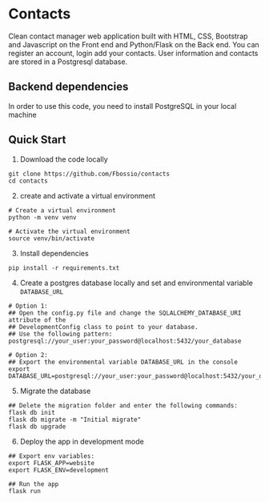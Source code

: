 # Contacts

Clean contact manager web application built with HTML, CSS, Bootstrap and Javascript on the Front end and Python/Flask on the Back end.
You can register an account, login add your contacts.  User information and contacts are stored in a Postgresql database.

## Backend dependencies
In order to use this code, you need to install PostgreSQL in your local machine

## Quick Start
1. Download the code locally

```
git clone https://github.com/Fbossio/contacts
cd contacts
```
2. create and activate a virtual environment

```
# Create a virtual environment
python -m venv venv

# Activate the virtual environment
source venv/bin/activate
```

3. Install dependencies

```
pip install -r requirements.txt
```

4. Create a postgres database locally and set and environmental variable `DATABASE_URL`

```
# Option 1:
## Open the config.py file and change the SQLALCHEMY_DATABASE_URI attribute of the 
## DevelopmentConfig class to point to your database.
## Use the following pattern: 
postgresql://your_user:your_password@localhost:5432/your_database

# Option 2:
## Export the environmental variable DATABASE_URL in the console
export DATABASE_URL=postgresql://your_user:your_password@localhost:5432/your_database
```

5. Migrate the database

```
## Delete the migration folder and enter the following commands:
flask db init
flask db migrate -m "Initial migrate"
flask db upgrade
```

6. Deploy the app in development mode

```
## Export env variables:
export FLASK_APP=website
export FLASK_ENV=development

## Run the app
flask run
```
